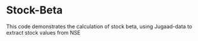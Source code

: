 # Stock-Beta
This code demonstrates the calculation of stock beta, using Jugaad-data to extract stock values from NSE
